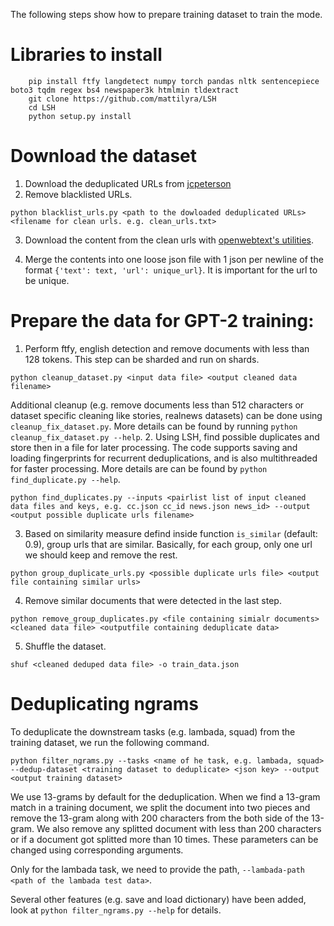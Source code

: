The following steps show how to prepare training dataset to train the mode.

# Libraries to install

```
    pip install ftfy langdetect numpy torch pandas nltk sentencepiece boto3 tqdm regex bs4 newspaper3k htmlmin tldextract 
    git clone https://github.com/mattilyra/LSH
    cd LSH
    python setup.py install
``` 

# Download the dataset

1. Download the deduplicated URLs from [jcpeterson](https://mega.nz/#F!EZZD0YwJ!9_PlEQzdMVLaNdKv_ICNVQ!cc4RgQQZ)
2. Remove blacklisted URLs.
```
python blacklist_urls.py <path to the dowloaded deduplicated URLs> <filename for clean urls. e.g. clean_urls.txt>
```
3. Download the content from the clean urls with [openwebtext's utilities](https://github.com/eukaryote31/openwebtext/blob/master/download.py). 

4. Merge the contents into one loose json file with 1 json per newline of the format `{'text': text, 'url': unique_url}`. It is important for the url to be unique.

# Prepare the data for GPT-2 training:

1. Perform ftfy, english detection and remove documents with less than 128 tokens. This step can be sharded and run on shards.
```
python cleanup_dataset.py <input data file> <output cleaned data filename>
```
Additional cleanup (e.g. remove documents less than 512 characters or dataset specific cleaning like stories, realnews datasets) can be done using `cleanup_fix_dataset.py`. More details can be found by running `python cleanup_fix_dataset.py --help`.
2. Using LSH, find possible duplicates and store then in a file for later processing. The code supports saving and loading fingerprints for recurrent deduplications, and is also multithreaded for faster processing. More details are can be found by `python find_duplicate.py --help`.
```
python find_duplicates.py --inputs <pairlist list of input cleaned data files and keys, e.g. cc.json cc_id news.json news_id> --output <output possible duplicate urls filename>
```
3. Based on similarity measure defind inside function `is_similar` (default: 0.9), group urls that are similar. Basically, for each group, only one url we should keep and remove the rest.
```
python group_duplicate_urls.py <possible duplicate urls file> <output file containing similar urls>
```
4. Remove similar documents that were detected in the last step.
```
python remove_group_duplicates.py <file containing simialr documents> <cleaned data file> <outputfile containing deduplicate data>
```

5. Shuffle the dataset.
```
shuf <cleaned deduped data file> -o train_data.json
```

# Deduplicating ngrams

To deduplicate the downstream tasks (e.g. lambada, squad) from the training dataset, we run the following command.

```
python filter_ngrams.py --tasks <name of he task, e.g. lambada, squad> --dedup-dataset <training dataset to deduplicate> <json key> --output <output training dataset>
```
We use 13-grams by default for the deduplication. When we find a 13-gram match in a training document, we split the document into two pieces and remove the 13-gram along with 200 characters from the both side of the 13-gram. We also remove any splitted document with less than 200 characters or if a document got splitted more than 10 times. These parameters can be changed using corresponding arguments.

Only for the lambada task, we need to provide the path, `--lambada-path <path of the lambada test data>`.

Several other features (e.g. save and load dictionary) have been added, look at `python filter_ngrams.py --help` for details.
